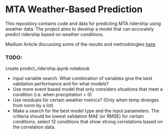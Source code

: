 # MTA Weather-Based Prediction

This repository contains code and data for predicting MTA ridership using weather data. The project aims to develop a model that can accurately predict ridership based on weather conditions.

Medium Article discussing some of the results and methodologies [here](https://medium.com/@perryascott2/cloudy-with-a-chance-of-commuters-weathers-impact-on-nyc-transit-91678e2a8198).

### TODO:
create predict_ridership.ipynb notebook
- input variable search. What combination of variables give the best validation performance and for what models?
- Use more event based model that only considers situations that meet a condition (i.e. when precipitation > 0)
- Use residuals for certain weather metrics? (Only when temp diverges from norm by a lot)
- Make a search for the best model type and the input parameters. The critieria should be lowest validation MAE (or RMSE) for certain conditions, select 12 conditions that show strong correlations based on the correlation data.
